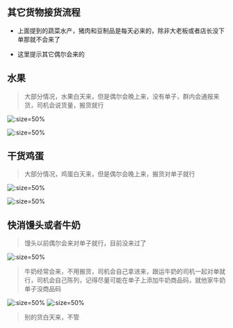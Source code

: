 
## 其它货物接货流程

* 上面提到的蔬菜水产，猪肉和豆制品是每天必来的，除非大老板或者店长没下单那就不会来了

* 这里提示其它偶尔会来的

## 水果

> 大部分情况，水果白天来，但是偶尔会晚上来，没有单子，群内会通报来货，司机会说货量，搬货就行

![](https://gitee.com/GaloisFields/WORKFLOWS4COMPANY/raw/master/resources/pic/common/教程西瓜到货群内通知.jpeg ':size=50%')

![](https://gitee.com/GaloisFields/WORKFLOWS4COMPANY/raw/master/resources/pic/common/教程西瓜到货.jpeg ':size=50%')

## 干货鸡蛋

> 大部分情况，鸡蛋白天来，但是偶尔会晚上来，搬货对单子就行

![](https://gitee.com/GaloisFields/WORKFLOWS4COMPANY/raw/master/resources/pic/common/教程干货鸡蛋收货单.jpeg ':size=50%')

![](https://gitee.com/GaloisFields/WORKFLOWS4COMPANY/raw/master/resources/pic/common/教程干货鸡蛋到货.jpeg ':size=50%')

## 快消馒头或者牛奶

> 馒头以前偶尔会来对单子就行，目前没来过了

![](https://gitee.com/GaloisFields/WORKFLOWS4COMPANY/raw/master/resources/pic/common/教程快消馒头收货单.jpeg ':size=50%')

> 牛奶经常会来，不用搬货，司机会自己拿进来，跟运牛奶的司机一起对单就行，司机会自己陈列，记得尽量可能在单子上添加牛奶商品码，就他家牛奶单子没商品码

![](https://gitee.com/GaloisFields/WORKFLOWS4COMPANY/raw/master/resources/pic/common/教程快消牛奶收货单.jpeg ':size=50%')
![](https://gitee.com/GaloisFields/WORKFLOWS4COMPANY/raw/master/resources/pic/common/教程牛奶柜.jpeg ':size=50%')

> 别的货白天来，不管
